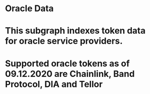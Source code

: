 # Oracle Data
# This subgraph indexes token data for oracle service providers.
# Supported oracle tokens as of 09.12.2020 are Chainlink, Band Protocol, DIA and Tellor